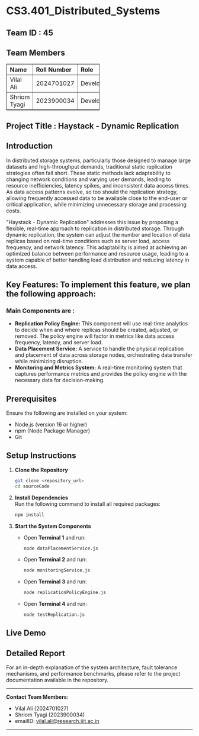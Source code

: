 # CS3.401_Distributed_Systems
## Team ID : 45
## Team Members

<table border="1" style="border-collapse: collapse; width: 50%; text-align: left;">
  <thead>
    <tr>
      <th>Name</th>
      <th>Roll Number</th>
      <th>Role</th>
    </tr>
  </thead>
  <tbody>
    <tr>
      <td>Vilal Ali</td>
      <td>2024701027</td>
      <td>Developer</td>
    </tr>
    <tr>
      <td>Shriom Tyagi</td>
      <td>2023900034</td>
      <td>Developer</td>
    </tr>
  </tbody>
</table>

## Project Title : Haystack - Dynamic Replication

## Introduction  
In distributed storage systems, particularly those designed to manage large datasets and high-throughput demands, traditional static replication strategies often fall short. These static methods lack adaptability to changing network conditions and varying user demands, leading to resource inefficiencies, latency spikes, and inconsistent data access times. As data access patterns evolve, so too should the replication strategy, allowing frequently accessed data to be available close to the end-user or critical application, while minimizing unnecessary storage and processing costs.

"Haystack - Dynamic Replication" addresses this issue by proposing a flexible, real-time approach to replication in distributed storage. Through dynamic replication, the system can adjust the number and location of data replicas based on real-time conditions such as server load, access frequency, and network latency. This adaptability is aimed at achieving an optimized balance between performance and resource usage, leading to a system capable of better handling load distribution and reducing latency in data access.

## Key Features: To implement this feature, we plan the following approach:
### Main Components are :
- **Replication Policy Engine:** This component will use real-time analytics to decide when and where replicas should be created, adjusted, or removed. The policy engine will factor in metrics like data access frequency, latency, and server load.
- **Data Placement Service:** A service to handle the physical replication and placement of data across storage nodes, orchestrating data transfer while minimizing disruption.
- **Monitoring and Metrics System:** A real-time monitoring system that captures performance metrics and provides the policy engine with the necessary data for decision-making.

## Prerequisites  
Ensure the following are installed on your system:  
- Node.js (version 16 or higher)  
- npm (Node Package Manager)  
- Git  

## Setup Instructions  
1. **Clone the Repository**  
   ```bash  
   git clone <repository_url>  
   cd sourceCode  
   ```  

2. **Install Dependencies**  
   Run the following command to install all required packages:  
   ```bash  
   npm install  
   ```  

3. **Start the System Components**  

   - Open **Terminal 1** and run:  
     ```bash  
     node dataPlacementService.js  
     ```  

   - Open **Terminal 2** and run:  
     ```bash  
     node monitoringService.js  
     ```  

   - Open **Terminal 3** and run:  
     ```bash  
     node replicationPolicyEngine.js  
     ```  

   - Open **Terminal 4** and run:  
     ```bash  
     node testReplication.js  
     ```  

## Live Demo  
 
## Detailed Report  
For an in-depth explanation of the system architecture, fault tolerance mechanisms, and performance benchmarks, please refer to the project documentation available in the repository.  

---
**Contact Team Members**:  
- Vilal Ali (2024701027)  
- Shriom Tyagi (2023900034)
- emailID: vilal.ali@research.iiit.ac.in
---


